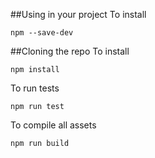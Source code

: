 ##Using in your project
To install

```console
npm --save-dev
```
##Cloning the repo
To install

```console
npm install
```

To run tests
```console
npm run test
```

To compile all assets
```console
npm run build
```